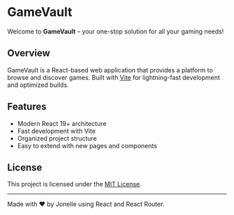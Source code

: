 # GameVault

Welcome to **GameVault** – your one-stop solution for all your gaming needs!

## Overview

GameVault is a React-based web application that provides a platform to browse and discover games. Built with [Vite](https://vitejs.dev/) for lightning-fast development and optimized builds.

## Features

- Modern React 19+ architecture
- Fast development with Vite
- Organized project structure
- Easy to extend with new pages and components



## License

This project is licensed under the [MIT License](LICENSE).

---

Made with ❤️ by Jonelle using React and React Router.